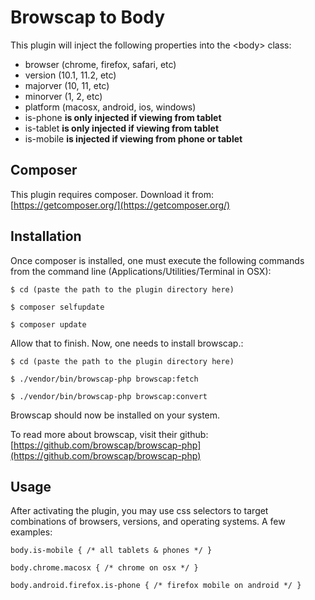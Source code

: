 # Browscap to Body
This plugin will inject the following properties into the &lt;body&gt; class:

- browser (chrome, firefox, safari, etc)
- version (10.1, 11.2, etc)
- majorver (10, 11, etc)
- minorver (1, 2, etc)
- platform (macosx, android, ios, windows)
- is-phone **is only injected if viewing from tablet**
- is-tablet **is only injected if viewing from tablet**
- is-mobile **is injected if viewing from phone or tablet**

## Composer
This plugin requires composer. Download it from:
[https://getcomposer.org/](https://getcomposer.org/)

## Installation
Once composer is installed, one must execute the following commands from the command line (Applications/Utilities/Terminal in OSX):

`$ cd (paste the path to the plugin directory here)`

`$ composer selfupdate`

`$ composer update`

Allow that to finish. Now, one needs to install browscap.:

`$ cd (paste the path to the plugin directory here)`

`$ ./vendor/bin/browscap-php browscap:fetch`

`$ ./vendor/bin/browscap-php browscap:convert`

Browscap should now be installed on your system.

To read more about browscap, visit their github:
[https://github.com/browscap/browscap-php](https://github.com/browscap/browscap-php)

## Usage

After activating the plugin, you may use css selectors to target combinations of browsers, versions, and operating systems. A few examples:

`body.is-mobile { /* all tablets & phones */ }`

`body.chrome.macosx { /* chrome on osx */ }`

`body.android.firefox.is-phone { /* firefox mobile on android */ }`

